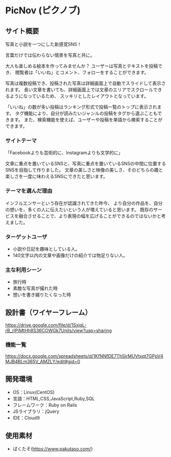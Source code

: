 # PicNov (ピクノブ)

## サイト概要
写真と小説を一つにした新感覚SNS！

言葉だけでは伝わらない情景を写真と共に。

大人も楽しめる絵本を作ってみませんか？
ユーザーは写真とテキストを投稿でき、
閲覧者は「いいね」とコメント、フォローをすることができます。

写真は複数投稿でき、投稿された写真は詳細画面上で自動でスライドして表示されます。
長い文章を書いても、詳細画面上では文章のエリアでスクロールできるようになっているため、
スッキリとしたレイアウトとなっています。

「いいね」の数が多い投稿はランキング形式で投稿一覧のトップに表示されます。
タグ機能により、自分が読みたいジャンルの投稿をタグから選ぶこともできます。
また、検索機能を使えば、ユーザーや投稿を単語から検索することができます。

### サイトテーマ
「Facebookよりも芸術的に、Instagramよりも文学的に」

文章に重点を置いているSNSと、写真に重点を置いているSNSの中間に位置するSNSを目指して作りました。
文章の美しさと映像の美しさ、そのどちらの趣と楽しさを一度に味わえるSNSにできたと思います。

### テーマを選んだ理由
インフルエンサーという存在が認識されてきた昨今、
より自分の作品を、自分の想いを、多くの人に伝えたいという人が増えていると思います。
既存のサービスを融合させることで、より表現の幅を広げることができるのではないかと考えました。

### ターゲットユーザ
- 小説や日記を趣味としている人。
- 140文字以内の文章や画像だけの紹介では物足りない人。

### 主な利用シーン
- 旅行時
- 素敵な写真が撮れた時
- 想いを書き綴りたくなった時

## 設計書（ワイヤーフレーム）
https://drive.google.com/file/d/1SxjqL-rB_rlPiMtHh8S36COWGk7UniIs/view?usp=sharing

### 機能一覧
https://docs.google.com/spreadsheets/d/1KfNNfDE7ThSirMUVtxqt7GPpV4MJB4BLm365V_AMZLY/edit#gid=0

## 開発環境
- OS：Linux(CentOS)
- 言語：HTML,CSS,JavaScript,Ruby,SQL
- フレームワーク：Ruby on Rails
- JSライブラリ：jQuery
- IDE：Cloud9

## 使用素材
- ぱくたそ(https://www.pakutaso.com/)